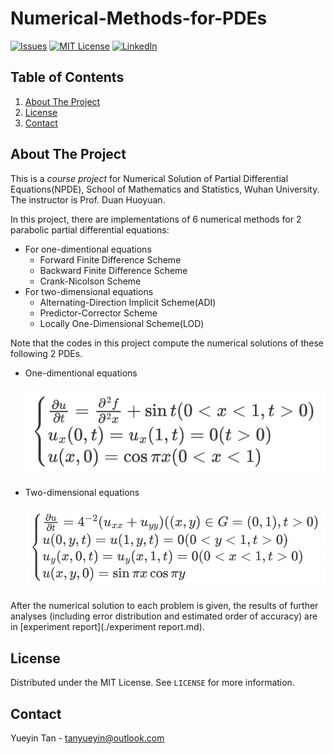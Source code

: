 # Numerical-Methods-for-PDEs

[![Issues][issues-shield]][issues-url]
[![MIT License][license-shield]][license-url]
[![LinkedIn][linkedin-shield]][linkedin-url]



<!-- TABLE OF CONTENTS -->

## Table of Contents
  <ol>
    <li><a href="#about-the-project">About The Project</a></li>
    <li><a href="#license">License</a></li>
    <li><a href="#contact">Contact</a></li>
  </ol>



<!-- ABOUT THE PROJECT -->

## About The Project

This is a *course project* for Numerical Solution of Partial Differential Equations(NPDE), School of Mathematics and Statistics, Wuhan University. The instructor is Prof. Duan Huoyuan.

In this project, there are implementations of 6 numerical methods for 2 parabolic partial differential equations:

- For one-dimentional equations
  - Forward Finite Difference Scheme
  - Backward Finite Difference Scheme
  - Crank-Nicolson Scheme
- For two-dimensional equations
  - Alternating-Direction Implicit Scheme(ADI)
  - Predictor-Corrector Scheme
  - Locally One-Dimensional Scheme(LOD)

Note that the codes in this project compute the numerical solutions of these following 2 PDEs.
- One-dimentional equations

  ![PDEs_1d](./pic/PDEs_1d.png)
- Two-dimensional equations

  ![PDEs_2d](./pic/PDEs_2d.png)

After the numerical solution to each problem is given, the results of further analyses (including error distribution and estimated order of accuracy) are in [experiment report](./experiment report.md).



<!-- LICENSE -->

## License

Distributed under the MIT License. See `LICENSE` for more information.



<!-- CONTACT -->
## Contact

Yueyin Tan - tanyueyin@outlook.com

<!-- ACKNOWLEDGEMENTS -->  

 

<!-- MARKDOWN LINKS & IMAGES -->
<!-- https://www.markdownguide.org/basic-syntax/#reference-style-links -->
[issues-shield]: https://img.shields.io/github/issues/tanyueyin0310/Numerical-Methods-for-PDEs.svg?style=for-the-badge
[issues-url]: https://github.com/tanyueyin0310/Numerical-Methods-for-PDEs/issues
[license-shield]: https://img.shields.io/github/license/tanyueyin0310/Numerical-Methods-for-PDEs.svg?style=for-the-badge
[license-url]: https://github.com/tanyueyin0310/Numerical-Methods-for-PDEs/blob/master/LICENSE
[linkedin-shield]: https://img.shields.io/badge/-LinkedIn-black.svg?style=for-the-badge&logo=linkedin&colorB=555
[linkedin-url]: https://linkedin.com/in/tanyueyin